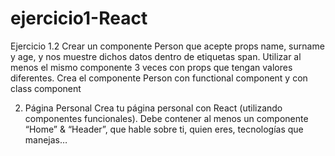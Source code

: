 # ejercicio1-React

Ejercicio 1.2
Crear un componente Person que acepte props name, surname y age, y nos muestre dichos datos dentro de etiquetas span.
Utilizar al menos el mismo componente 3 veces con props que tengan valores diferentes.
Crea el componente Person con functional component y con class component

2. Página Personal
   Crea tu página personal con React (utilizando componentes funcionales).
   Debe contener al menos un componente “Home” & “Header”, que hable sobre ti, quien eres, tecnologías que manejas…

